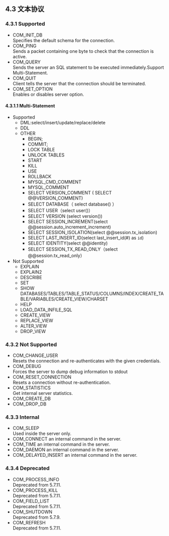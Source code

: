 ## 4.3 文本协议

### 4.3.1 Supported 

* COM\_INIT_DB  
Specifies the default schema for the connection.   
* COM_PING  
Sends a packet containing one byte to check that the connection is active.    
* COM_QUERY  
Sends the server an SQL statement to be executed immediately.Support Multi-Statement.  
* COM_QUIT  
Client tells the server that the connection should be terminated.   
* COM\_SET_OPTION  
Enables or disables server option.  

#### 4.3.1.1  Multi-Statement
* Supported
    * DML:select/insert/update/replace/delete 
    * DDL
    * OTHER
      * BEGIN;
      * COMMIT;
      * LOCK TABLE
      * UNLOCK TABLES
      * START
      * KILL
      * USE
      * ROLLBACK
      * MYSQL_CMD_COMMENT
      * MYSQL_COMMENT
      * SELECT VERSION_COMMENT ( SELECT @@VERSION_COMMENT)
      * SELECT DATABASE（ select database() ）
      * SELECT USER（select user()）
      * SELECT VERSION (select version())
      * SELECT SESSION_INCREMENT(select @@session.auto_increment_increment)
      * SELECT SESSION_ISOLATION(select @@session.tx_isolation)
      * SELECT LAST_INSERT_ID(select last_insert_id(#) as `id`)
      * SELECT IDENTITY(select @@identity)
      * SELECT SESSION_TX_READ_ONLY（select @@session.tx_read_only） 
* Not Supported
    * EXPLAIN 
    * EXPLAIN2 
    * DESCRIBE
    * SET
    * SHOW DATABASES/TABLES/TABLE_STATUS/COLUMNS/INDEX/CREATE_TABLE/VARIABLES/CREATE_VIEW/CHARSET
    * HELP
    * LOAD_DATA_INFILE_SQL
    * CREATE_VIEW
    * REPLACE_VIEW
    * ALTER_VIEW
    * DROP_VIEW 

### 4.3.2 Not Supported  

* COM\_CHANGE_USER  
Resets the connection and re-authenticates with the given credentials.  
* COM_DEBUG  
Forces the server to dump debug information to stdout  
* COM\_RESET_CONNECTION  
Resets a connection without re-authentication.    
* COM_STATISTICS  
Get internal server statistics.  
* COM\_CREATE_DB   
* COM\_DROP_DB  


### 4.3.3 Internal  

* COM_SLEEP  
Used inside the server only.
* COM_CONNECT
an internal command in the server.  
* COM_TIME
an internal command in the server.  
* COM_DAEMON
an internal command in the server.  
* COM_DELAYED_INSERT
an internal command in the server.  

### 4.3.4 Deprecated

* COM_PROCESS_INFO  
Deprecated from 5.7.11.  
* COM\_PROCESS_KILL  
Deprecated from 5.7.11.   
* COM\_FIELD_LIST  
Deprecated from 5.7.11.  
* COM_SHUTDOWN  
Deprecated from 5.7.9.
* COM_REFRESH  
Deprecated from 5.7.11.  


